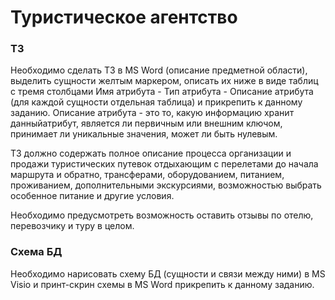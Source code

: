 # Туристическое агентство

### ТЗ
Необходимо сделать ТЗ в MS Word (описание предметной области),
выделить сущности желтым маркером, 
описать их ниже в виде таблиц c тремя столбцами Имя атрибута - Тип атрибута - Описание атрибута (для каждой сущности отдельная таблица)
и прикрепить к данному заданию. 
Описание атрибута - это то, какую информацию хранит данныйатрибут, 
является ли первичным или внешним ключом, принимает ли уникальные значения, может ли быть нулевым.

ТЗ должно содержать полное описание процесса организации и продажи туристических путевок
отдыхающим с перелетами до начала маршрута и обратно,
трансферами, оборудованием, питанием, проживанием, дополнительными экскурсиями,
возможностью выбрать особенное питание и другие условия.

Необходимо предусмотреть возможность оставить отзывы по отелю, перевозчику и туру в целом.


### Схема БД

Необходимо нарисовать схему БД (сущности и связи между ними) в MS Visio и принт-скрин схемы в MS Word прикрепить к данному заданию.

